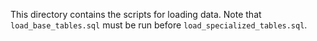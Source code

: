 This directory contains the scripts for loading data. Note that `load_base_tables.sql` must be run before `load_specialized_tables.sql`.
